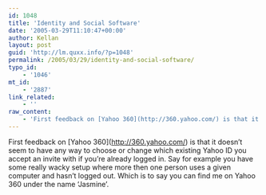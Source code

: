 ```yaml
---
id: 1048
title: 'Identity and Social Software'
date: '2005-03-29T11:10:47+00:00'
author: Kellan
layout: post
guid: 'http://lm.quxx.info/?p=1048'
permalink: /2005/03/29/identity-and-social-software/
typo_id:
    - '1046'
mt_id:
    - '2887'
link_related:
    - ''
raw_content:
    - 'First feedback on [Yahoo 360](http://360.yahoo.com/) is that it doesn\''t seem to have any way to choose or change which existing Yahoo ID you accept an invite with if you\''re already logged in.  Say for example you have some really wacky setup where more then one person uses a given computer and hasn\''t logged out.  Which is to say you can find me on Yahoo 360 under the name \''Jasmine\''.'
---
```


First feedback on \[Yahoo 360\](http://360.yahoo.com/) is that it doesn’t seem to have any way to choose or change which existing Yahoo ID you accept an invite with if you’re already logged in. Say for example you have some really wacky setup where more then one person uses a given computer and hasn’t logged out. Which is to say you can find me on Yahoo 360 under the name ‘Jasmine’.